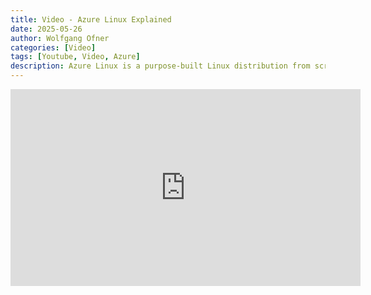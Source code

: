 ```yaml
---
title: Video - Azure Linux Explained
date: 2025-05-26
author: Wolfgang Ofner
categories: [Video]
tags: [Youtube, Video, Azure]
description: Azure Linux is a purpose-built Linux distribution from scratch by Microsoft. It is used by all Azure first party services and offers performance and security advantages, especially for AKS.
---
```


<iframe width="560" height="315" src="https://www.youtube.com/embed/Z4gM7oUXa1k" title="YouTube video player" frameborder="0" allow="accelerometer; autoplay; clipboard-write; encrypted-media; gyroscope; picture-in-picture; web-share" referrerpolicy="strict-origin-when-cross-origin" allowfullscreen></iframe>